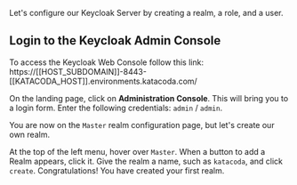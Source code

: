 Let's configure our Keycloak Server by creating a realm, a role, and a user.

## Login to the Keycloak Admin Console

To access the Keycloak Web Console follow this link: https://[[HOST_SUBDOMAIN]]-8443-[[KATACODA_HOST]].environments.katacoda.com/

On the landing page, click on **Administration Console**. This will bring you to a login form. Enter the following credentials: `admin` / `admin`.

You are now on the `Master` realm configuration page, but let's create our own realm.

At the top of the left menu, hover over `Master`. When a button to add a Realm appears, click it. Give the realm a name, such as `katacoda`, and click `create`. Congratulations! You have created your first realm.

